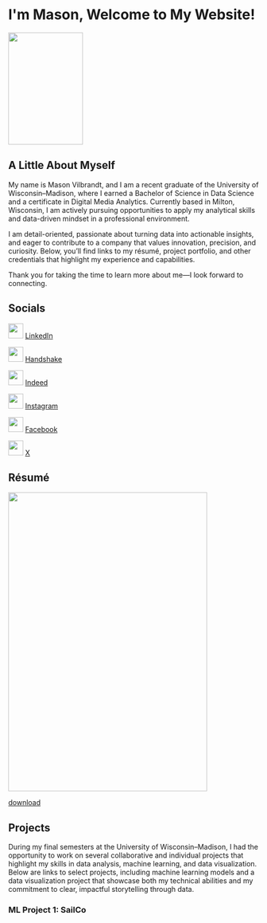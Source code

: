 # I'm Mason, Welcome to My Website!
<img src = "https://github.com/user-attachments/assets/3b5af849-4cf1-4207-b026-9cf3f946a741" width = "150" height = "225" />

## A Little About Myself
My name is Mason Vilbrandt, and I am a recent graduate of the University of Wisconsin–Madison, where I earned a Bachelor of Science in Data Science and a certificate in Digital Media Analytics. Currently based in Milton, Wisconsin, I am actively pursuing opportunities to apply my analytical skills and data-driven mindset in a professional environment.

I am detail-oriented, passionate about turning data into actionable insights, and eager to contribute to a company that values innovation, precision, and curiosity. Below, you’ll find links to my résumé, project portfolio, and other credentials that highlight my experience and capabilities.

Thank you for taking the time to learn more about me—I look forward to connecting.

## Socials
<img src = "https://github.com/user-attachments/assets/13ba5ca7-d8f8-4862-91b6-7d0085fcd0bf" width = "30" height = "30" /> [LinkedIn](https://www.linkedin.com/in/mason-vilbrandt-2a65ba32b/)

<img src = "https://github.com/user-attachments/assets/df45e54a-48b5-444e-b4db-2fc026c508d8" width = "30" height = "30" /> [Handshake](https://wisc.joinhandshake.com/profiles/z3hse6)

<img src = "https://github.com/user-attachments/assets/111ab23e-e126-4a48-b5ce-36a7fe33c3b0" width = "30" height = "30" /> [Indeed](https://profile.indeed.com/)

<img src = "https://github.com/user-attachments/assets/cc3369cf-fcff-4d07-8228-2c78122922a3" width = "30" height = "30" /> [Instagram](https://www.instagram.com/masonvilbrandt/?next=%2F)

<img src = "https://github.com/user-attachments/assets/da86ed68-8381-435e-8474-d8dbcdee5044" width = "30" height = "30" /> [Facebook](https://www.facebook.com/mason.vilbrandt/)

<img src = "https://github.com/user-attachments/assets/240777fe-4532-4156-bb83-70bed1a0b9a9" width = "30" height = "30" /> [X](https://x.com/MVilbrandt)






## Résumé
<img src = "https://github.com/user-attachments/assets/a33a2b80-78e1-4ca2-8684-6addd1dd6b5d" width = "400" height = "600" />

[download](https://github.com/user-attachments/files/20714970/Mason.Vilbrandt.Resume.pdf)

## Projects

During my final semesters at the University of Wisconsin–Madison, I had the opportunity to work on several collaborative and individual projects that highlight my skills in data analysis, machine learning, and data visualization. Below are links to select projects, including machine learning models and a data visualization project that showcase both my technical abilities and my commitment to clear, impactful storytelling through data.

### ML Project 1: SailCo





